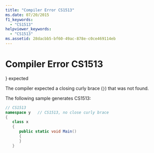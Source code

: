```yaml
---
title: "Compiler Error CS1513"
ms.date: 07/20/2015
f1_keywords: 
  - "CS1513"
helpviewer_keywords: 
  - "CS1513"
ms.assetid: 28dacbb5-bf60-49ac-878e-c0ce469114eb
---
```

# Compiler Error CS1513
} expected  
  
 The compiler expected a closing curly brace (`}`) that was not found.  
  
 The following sample generates CS1513:  
  
```csharp  
// CS1513  
namespace y   // CS1513, no close curly brace  
{  
   class x  
   {  
      public static void Main()  
      {  
      }  
   }  
```
